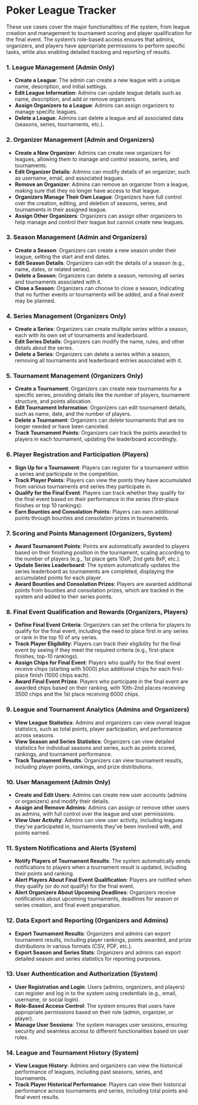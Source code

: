 # Poker League Tracker

These use cases cover the major functionalities of the system, from league creation and management to tournament scoring and player qualification for the final event. The system’s role-based access ensures that admins, organizers, and players have appropriate permissions to perform specific tasks, while also enabling detailed tracking and reporting of results.

### **1. League Management (Admin Only)**
   - **Create a League**: The admin can create a new league with a unique name, description, and initial settings.
   - **Edit League Information**: Admins can update league details such as name, description, and add or remove organizers.
   - **Assign Organizers to a League**: Admins can assign organizers to manage specific leagues.
   - **Delete a League**: Admins can delete a league and all associated data (seasons, series, tournaments, etc.).

### **2. Organizer Management (Admin and Organizers)**
   - **Create a New Organizer**: Admins can create new organizers for leagues, allowing them to manage and control seasons, series, and tournaments.
   - **Edit Organizer Details**: Admins can modify details of an organizer, such as username, email, and associated leagues.
   - **Remove an Organizer**: Admins can remove an organizer from a league, making sure that they no longer have access to that league.
   - **Organizers Manage Their Own League**: Organizers have full control over the creation, editing, and deletion of seasons, series, and tournaments in their assigned league.
   - **Assign Other Organizers**: Organizers can assign other organizers to help manage and control their league but cannot create new leagues.

### **3. Season Management (Admin and Organizers)**
   - **Create a Season**: Organizers can create a new season under their league, setting the start and end dates.
   - **Edit Season Details**: Organizers can edit the details of a season (e.g., name, dates, or related series).
   - **Delete a Season**: Organizers can delete a season, removing all series and tournaments associated with it.
   - **Close a Season**: Organizers can choose to close a season, indicating that no further events or tournaments will be added, and a final event may be planned.

### **4. Series Management (Organizers Only)**
   - **Create a Series**: Organizers can create multiple series within a season, each with its own set of tournaments and leaderboard.
   - **Edit Series Details**: Organizers can modify the name, rules, and other details about the series.
   - **Delete a Series**: Organizers can delete a series within a season, removing all tournaments and leaderboard entries associated with it.

### **5. Tournament Management (Organizers Only)**
   - **Create a Tournament**: Organizers can create new tournaments for a specific series, providing details like the number of players, tournament structure, and points allocation.
   - **Edit Tournament Information**: Organizers can edit tournament details, such as name, date, and the number of players.
   - **Delete a Tournament**: Organizers can delete tournaments that are no longer needed or have been canceled.
   - **Track Tournament Points**: Organizers can track the points awarded to players in each tournament, updating the leaderboard accordingly.

### **6. Player Registration and Participation (Players)**
   - **Sign Up for a Tournament**: Players can register for a tournament within a series and participate in the competition.
   - **Track Player Points**: Players can view the points they have accumulated from various tournaments and series they participate in.
   - **Qualify for the Final Event**: Players can track whether they qualify for the final event based on their performance in the series (first-place finishes or top 10 rankings).
   - **Earn Bounties and Consolation Points**: Players can earn additional points through bounties and consolation prizes in tournaments.

### **7. Scoring and Points Management (Organizers, System)**
   - **Award Tournament Points**: Points are automatically awarded to players based on their finishing position in the tournament, scaling according to the number of players (e.g., 1st place gets 10xP, 2nd gets 8xP, etc.).
   - **Update Series Leaderboard**: The system automatically updates the series leaderboard as tournaments are completed, displaying the accumulated points for each player.
   - **Award Bounties and Consolation Prizes**: Players are awarded additional points from bounties and consolation prizes, which are tracked in the system and added to their series points.

### **8. Final Event Qualification and Rewards (Organizers, Players)**
   - **Define Final Event Criteria**: Organizers can set the criteria for players to qualify for the final event, including the need to place first in any series or rank in the top 10 of any series.
   - **Track Player Eligibility**: Players can track their eligibility for the final event by seeing if they meet the required criteria (e.g., first-place finishes, top-10 rankings).
   - **Assign Chips for Final Event**: Players who qualify for the final event receive chips (starting with 5000) plus additional chips for each first-place finish (1000 chips each).
   - **Award Final Event Prizes**: Players who participate in the final event are awarded chips based on their ranking, with 10th-2nd places receiving 3500 chips and the 1st place receiving 6000 chips.

### **9. League and Tournament Analytics (Admins and Organizers)**
   - **View League Statistics**: Admins and organizers can view overall league statistics, such as total points, player participation, and performance across seasons.
   - **View Season and Series Statistics**: Organizers can view detailed statistics for individual seasons and series, such as points scored, rankings, and tournament performance.
   - **Track Tournament Results**: Organizers can view tournament results, including player points, rankings, and prize distributions.

### **10. User Management (Admin Only)**
   - **Create and Edit Users**: Admins can create new user accounts (admins or organizers) and modify their details.
   - **Assign and Remove Admins**: Admins can assign or remove other users as admins, with full control over the league and user permissions.
   - **View User Activity**: Admins can view user activity, including leagues they’ve participated in, tournaments they've been involved with, and points earned.

### **11. System Notifications and Alerts (System)**
   - **Notify Players of Tournament Results**: The system automatically sends notifications to players when a tournament result is updated, including their points and ranking.
   - **Alert Players About Final Event Qualification**: Players are notified when they qualify (or do not qualify) for the final event.
   - **Alert Organizers About Upcoming Deadlines**: Organizers receive notifications about upcoming tournaments, deadlines for season or series creation, and final event preparation.

### **12. Data Export and Reporting (Organizers and Admins)**
   - **Export Tournament Results**: Organizers and admins can export tournament results, including player rankings, points awarded, and prize distributions in various formats (CSV, PDF, etc.).
   - **Export Season and Series Stats**: Organizers and admins can export detailed season and series statistics for reporting purposes.

### **13. User Authentication and Authorization (System)**
   - **User Registration and Login**: Users (admins, organizers, and players) can register and log in to the system using credentials (e.g., email, username, or social login).
   - **Role-Based Access Control**: The system ensures that users have appropriate permissions based on their role (admin, organizer, or player).
   - **Manage User Sessions**: The system manages user sessions, ensuring security and seamless access to different functionalities based on user roles.

### **14. League and Tournament History (System)**
   - **View League History**: Admins and organizers can view the historical performance of leagues, including past seasons, series, and tournaments.
   - **Track Player Historical Performance**: Players can view their historical performance across tournaments and series, including total points and final event results.
